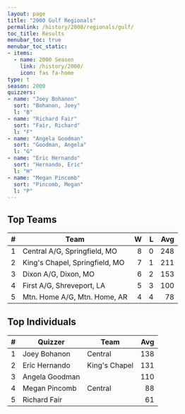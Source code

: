 ```yaml
---
layout: page
title: "2000 Gulf Regionals"
permalink: /history/2000/regionals/gulf/
toc_title: Results
menubar_toc: true
menubar_toc_static:
- items:
  - name: 2000 Season
    link: /history/2000/
    icon: fas fa-home
type: t
season: 2000
quizzers:
- name: "Joey Bohanon"
  sort: "Bohanon, Joey"
  l: "B"
- name: "Richard Fair"
  sort: "Fair, Richard"
  l: "F"
- name: "Angela Goodman"
  sort: "Goodman, Angela"
  l: "G"
- name: "Eric Hernando"
  sort: "Hernando, Eric"
  l: "H"
- name: "Megan Pincomb"
  sort: "Pincomb, Megan"
  l: "P"
---
```


## Top Teams

|    # | Team                           |    W |    L |  Avg |
| ---: | ------------------------------ | ---: | ---: | ---: |
|    1 | Central A/G, Springfield, MO   |    8 |    0 |  248 |
|    2 | King's Chapel, Springfield, MO |    7 |    1 |  211 |
|    3 | Dixon A/G, Dixon, MO           |    6 |    2 |  153 |
|    4 | First A/G, Shreveport, LA      |    5 |    3 |  100 |
|    5 | Mtn. Home A/G, Mtn. Home, AR   |    4 |    4 |   78 |

## Top Individuals

|    # | Quizzer        | Team          |  Avg |
| ---: | -------------- | ------------- | ---: |
|    1 | Joey Bohanon   | Central       |  138 |
|    2 | Eric Hernando  | King's Chapel |  131 |
|    3 | Angela Goodman |               |  110 |
|    4 | Megan Pincomb  | Central       |   88 |
|    5 | Richard Fair   |               |   61 |